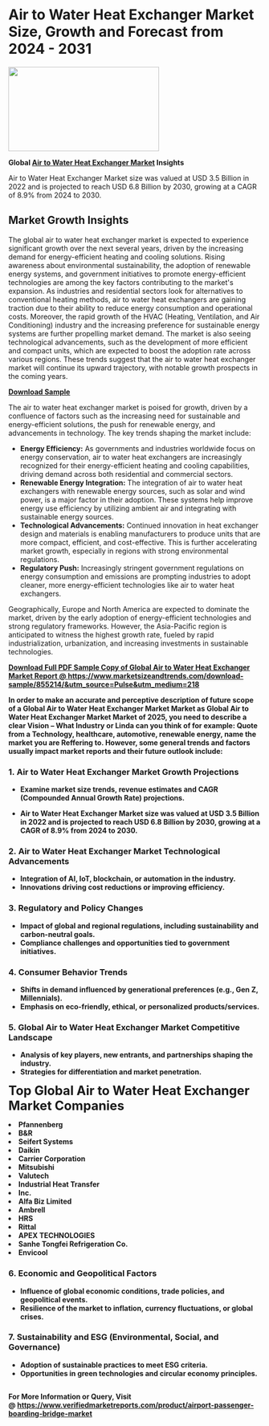 <H1>Air to Water Heat Exchanger Market Size, Growth and Forecast from 2024 - 2031</H1><img class="aligncenter size-medium wp-image-584254" src="https://thirdeyenews.in/wp-content/uploads/2024/09/Global-Market-Research-300x168.jpeg" alt="" width="300" height="168" /><p><strong>Global&nbsp;<a href="https://www.marketsizeandtrends.com/download-sample/855214/&amp;utm_source=Pulse&amp;utm_medium=218">Air to Water Heat Exchanger Market</a> Insights</strong></p><p>Air to Water Heat Exchanger Market size was valued at USD 3.5 Billion in 2022 and is projected to reach USD 6.8 Billion by 2030, growing at a CAGR of 8.9% from 2024 to 2030.</p><p><h2>Market Growth Insights</h2> <p>The global air to water heat exchanger market is expected to experience significant growth over the next several years, driven by the increasing demand for energy-efficient heating and cooling solutions. Rising awareness about environmental sustainability, the adoption of renewable energy systems, and government initiatives to promote energy-efficient technologies are among the key factors contributing to the market's expansion. As industries and residential sectors look for alternatives to conventional heating methods, air to water heat exchangers are gaining traction due to their ability to reduce energy consumption and operational costs. Moreover, the rapid growth of the HVAC (Heating, Ventilation, and Air Conditioning) industry and the increasing preference for sustainable energy systems are further propelling market demand. The market is also seeing technological advancements, such as the development of more efficient and compact units, which are expected to boost the adoption rate across various regions. These trends suggest that the air to water heat exchanger market will continue its upward trajectory, with notable growth prospects in the coming years.</p> <p><strong><a href="#">Download Sample</a></strong></p> <p>The air to water heat exchanger market is poised for growth, driven by a confluence of factors such as the increasing need for sustainable and energy-efficient solutions, the push for renewable energy, and advancements in technology. The key trends shaping the market include: <ul> <li><strong>Energy Efficiency:</strong> As governments and industries worldwide focus on energy conservation, air to water heat exchangers are increasingly recognized for their energy-efficient heating and cooling capabilities, driving demand across both residential and commercial sectors.</li> <li><strong>Renewable Energy Integration:</strong> The integration of air to water heat exchangers with renewable energy sources, such as solar and wind power, is a major factor in their adoption. These systems help improve energy use efficiency by utilizing ambient air and integrating with sustainable energy sources.</li> <li><strong>Technological Advancements:</strong> Continued innovation in heat exchanger design and materials is enabling manufacturers to produce units that are more compact, efficient, and cost-effective. This is further accelerating market growth, especially in regions with strong environmental regulations.</li> <li><strong>Regulatory Push:</strong> Increasingly stringent government regulations on energy consumption and emissions are prompting industries to adopt cleaner, more energy-efficient technologies like air to water heat exchangers.</li> </ul> <p>Geographically, Europe and North America are expected to dominate the market, driven by the early adoption of energy-efficient technologies and strong regulatory frameworks. However, the Asia-Pacific region is anticipated to witness the highest growth rate, fueled by rapid industrialization, urbanization, and increasing investments in sustainable technologies.</p> <p><strong><a href="#"></p><p><span class=""><strong>Download Full PDF Sample Copy of Global Air to Water Heat Exchanger Market Report</strong> @ <a href="https://www.marketsizeandtrends.com/download-sample/855214/&amp;utm_source=Pulse&amp;utm_medium=218" target="_blank">https://www.marketsizeandtrends.com/download-sample/855214/&amp;utm_source=Pulse&amp;utm_medium=218</a></span></p><p>In order to make an accurate and perceptive description of future scope of a Global&nbsp;Air to Water Heat Exchanger Market Market as Global&nbsp;Air to Water Heat Exchanger Market Market of 2025, you need to describe a clear Vision &ndash; What Industry or Linda can you think of for example: Quote from a Technology, healthcare, automotive, renewable energy, name the market you are Reffering to. However, some general trends and factors usually impact market reports and their future outlook include:</p><h3>1.&nbsp;<strong>Air to Water Heat Exchanger Market Growth Projections</strong></h3><ul><li>Examine market size trends, revenue estimates and CAGR (Compounded Annual Growth Rate) projections.</li><li><p>Air to Water Heat Exchanger Market size was valued at USD 3.5 Billion in 2022 and is projected to reach USD 6.8 Billion by 2030, growing at a CAGR of 8.9% from 2024 to 2030.</p></li></ul><h3>2.&nbsp;<strong>Air to Water Heat Exchanger Market Technological Advancements</strong></h3><ul><li>Integration of AI, IoT, blockchain, or automation in the industry.</li><li>Innovations driving cost reductions or improving efficiency.</li></ul><h3>3.&nbsp;<strong>Regulatory and Policy Changes</strong></h3><ul><li>Impact of global and regional regulations, including sustainability and carbon-neutral goals.</li><li>Compliance challenges and opportunities tied to government initiatives.</li></ul><h3>4.&nbsp;<strong>Consumer Behavior Trends</strong></h3><ul><li>Shifts in demand influenced by generational preferences (e.g., Gen Z, Millennials).</li><li>Emphasis on eco-friendly, ethical, or personalized products/services.</li></ul><h3>5.&nbsp;<strong>Global Air to Water Heat Exchanger Market Competitive Landscape</strong></h3><ul><li>Analysis of key players, new entrants, and partnerships shaping the industry.</li><li>Strategies for differentiation and market penetration.</li></ul><p data-pm-slice="1 1 []"><span style="color: inherit; font-family: inherit; font-size: 25px;">Top Global Air to Water Heat Exchanger Market Companies</span></p><div class="" data-test-id=""><p><li>Pfannenberg</li><li> B&R</li><li> Seifert Systems</li><li> Daikin</li><li> Carrier Corporation</li><li> Mitsubishi</li><li> Valutech</li><li> Industrial Heat Transfer</li><li> Inc.</li><li> Alfa Biz Limited</li><li> Ambrell</li><li> HRS</li><li> Rittal</li><li> APEX TECHNOLOGIES</li><li> Sanhe Tongfei Refrigeration Co.</li><li> Envicool</li></p></div><h3>6.&nbsp;<strong>Economic and Geopolitical Factors</strong></h3><ul><li>Influence of global economic conditions, trade policies, and geopolitical events.</li><li>Resilience of the market to inflation, currency fluctuations, or global crises.</li></ul><h3>7.&nbsp;<strong>Sustainability and ESG (Environmental, Social, and Governance)</strong></h3><ul><li>Adoption of sustainable practices to meet ESG criteria.</li><li>Opportunities in green technologies and circular economy principles.</li></ul><h2><strong style="font-size: 14px;">For More Information or Query, Visit @&nbsp;</strong><a style="background-color: #ffffff; font-size: 14px;" href="https://www.marketsizeandtrends.com/report/air-to-water-heat-exchanger-market/" target="_blank">https://www.verifiedmarketreports.com/product/airport-passenger-boarding-bridge-market</a></h2>
